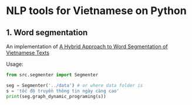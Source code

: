<h1>NLP tools for Vietnamese on Python</h1>

## 1. Word segmentation
An implementation of [A Hybrid Approach to Word Segmentation of Vietnamese Texts](https://hal.archives-ouvertes.fr/inria-00334761/document)

Usage:

```python
from src.segmenter import Segmenter

seg = Segmenter('../data') # or where data folder is
s = 'tốc độ truyền thông tin ngày càng cao'
print(seg.graph_dynamic_programing(s))
```